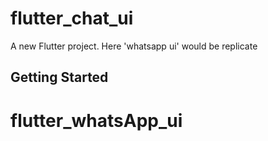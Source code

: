 # flutter_chat_ui

A new Flutter project. 
Here 'whatsapp ui' would be replicate 

## Getting Started

# flutter_whatsApp_ui

